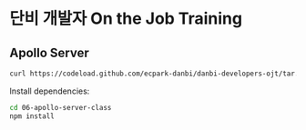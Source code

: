 # 단비 개발자 On the Job Training

## Apollo Server

```sh
curl https://codeload.github.com/ecpark-danbi/danbi-developers-ojt/tar.gz/latest | tar -xz --strip=1 danbi-developers-ojt-latest/06-apollo-server-class
```

Install dependencies:

```sh
cd 06-apollo-server-class
npm install
```

